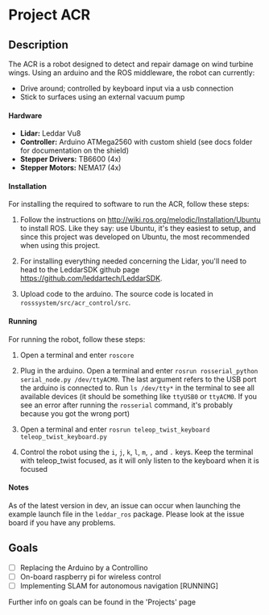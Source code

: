 # Project ACR

## Description

The ACR is a robot designed to detect and repair damage on wind turbine wings.
Using an arduino and the ROS middleware, the robot can currently:
- Drive around; controlled by keyboard input via a usb connection
- Stick to surfaces using an external vacuum pump

#### Hardware

- **Lidar:** Leddar Vu8
- **Controller:** Arduino ATMega2560 with custom shield (see docs folder for documentation on the shield)
- **Stepper Drivers:** TB6600 (4x)
- **Stepper Motors:** NEMA17 (4x)

#### Installation

For installing the required to software to run the ACR, follow these steps:

1. Follow the instructions on http://wiki.ros.org/melodic/Installation/Ubuntu to install ROS. Like they say: use Ubuntu, it's they easiest to setup, and since this project was developed on Ubuntu, the most recommended when using this project.

2. For installing everything needed concerning the Lidar, you'll need to head to the LeddarSDK github page https://github.com/leddartech/LeddarSDK. 

3. Upload code to the arduino. The source code is located in `rosssystem/src/acr_control/src`.

#### Running

For running the robot, follow these steps:

1. Open a terminal and enter `roscore`

2. Plug in the arduino. Open a terminal and enter `rosrun rosserial_python serial_node.py /dev/ttyACM0`. The last argument refers to the USB port the arduino is connected to. Run `ls /dev/tty*` in the terminal to see all available devices (it should be something like `ttyUSB0` or `ttyACM0`. If you see an error after running the `rosserial` command, it's probably because you got the wrong port)

3. Open a terminal and enter `rosrun teleop_twist_keyboard teleop_twist_keyboard.py`

4. Control the robot using the `i`, `j`, `k`, `l`, `m`, `,` and `.` keys. Keep the terminal with teleop_twist focused, as it will only listen to the keyboard when it is focused

#### Notes

As of the latest version in dev, an issue can occur when launching the example launch file in the `leddar_ros` package.
Please look at the issue board if you have any problems.

## Goals

- [ ] Replacing the Arduino by a Controllino
- [ ] On-board raspberry pi for wireless control
- [ ] Implementing SLAM for autonomous navigation [RUNNING] 

Further info on goals can be found in the 'Projects' page
